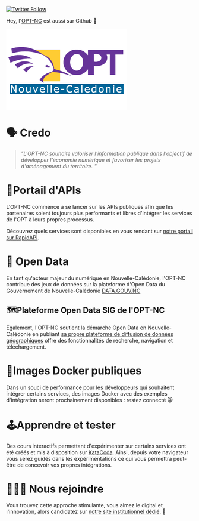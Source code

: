 [![Twitter Follow](https://img.shields.io/twitter/follow/OPT_NC?style=social)](https://twitter.com/opt_nc)

Hey, l'[OPT-NC](https://www.opt.nc/) est aussi sur Github 👐

![Logo OPT-NC](https://raw.githubusercontent.com/opt-nc/.github/main/img/nc_opt.gif "Logo OPT-NC")

# 🗣️ Credo

> *"L'OPT-NC souhaite valoriser l'information publique dans l'objectif de développer l'économie numérique et favoriser les projets d'aménagement du territoire. 
"*

# 🔖Portail d'APIs

L'OPT-NC commence à se lancer sur les APIs publiques afin que les partenaires soient toujours plus performants et libres d'intégrer
les services de l'OPT à leurs propres processus.

Découvrez quels services sont disponibles en vous rendant sur [notre portail sur RapidAPI](https://rapidapi.com/organization/opt-nc).

# 👐 Open Data

En tant qu'acteur majeur du numérique en Nouvelle-Calédonie, l'OPT-NC contribue des jeux de données sur la
plateforme d'Open Data du Gouvernement de Nouvelle-Calédonie [DATA.GOUV.NC](https://data.gouv.nc/explore/?q=opt&disjunctive.theme&disjunctive.publisher&disjunctive.keyword&disjunctive.attributions&disjunctive.license&sort=explore.popularity_score&refine.publisher=Office+des+postes+et+t%C3%A9l%C3%A9communications+de+Nouvelle-Cal%C3%A9donie+(OPT-NC))

## 🗺️Plateforme Open Data SIG de l'OPT-NC

Egalement, l'OPT-NC soutient la démarche Open Data en Nouvelle-Calédonie en publiant [sa propre plateforme de diffusion de données géographiques](https://maps.opendata.opt.nc/) offre des fonctionnalités de recherche, navigation et téléchargement.


# 🐋Images Docker publiques

Dans un souci de performance pour les développeurs qui souhaitent intégrer certains services,
des images Docker avec des exemples d'intégration seront prochainement disponibles : restez connecté 😺

# 🕹️Apprendre et tester

Des cours interactifs permettant d'expérimenter sur certains services ont été créés et mis à disposition sur [KataCoda](https://www.katacoda.com/opt-labs/).
Ainsi, depuis votre navigateur vous serez guidés dans les expérimentations ce qui vous permettra peut-être de concevoir vos propres intégrations.

# 🧑‍🤝‍🧑 Nous rejoindre

Vous trouvez cette approche stimulante, vous aimez le digital et l'innovation, alors candidatez sur [notre site institutionnel dédié](https://office.opt.nc/fr/emploi-et-carriere/postuler-lopt-nc/offres-emploi). 👐
